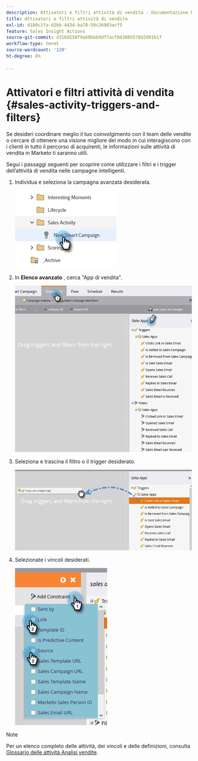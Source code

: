 ```yaml
---
description: Attivatori e filtri attività di vendita - Documentazione Marketo - Documentazione del prodotto
title: Attivatori e filtri attività di vendita
exl-id: d180c1fa-d2bb-443d-ba78-59c26083acf5
feature: Sales Insight Actions
source-git-commit: 431bd258f9a68bbb9df7acf043085578d3d91b1f
workflow-type: tm+mt
source-wordcount: '120'
ht-degree: 0%

---
```


# Attivatori e filtri attività di vendita {#sales-activity-triggers-and-filters}

Se desideri coordinare meglio il tuo coinvolgimento con il team delle vendite o cercare di ottenere una visione migliore del modo in cui interagiscono con i clienti in tutto il percorso di acquirenti, le informazioni sulle attività di vendita in Marketo ti saranno utili.

Segui i passaggi seguenti per scoprire come utilizzare i filtri e i trigger dell’attività di vendita nelle campagne intelligenti.

1. Individua e seleziona la campagna avanzata desiderata.

   ![](assets/sales-activity-triggers-and-filters-1.png)

1. In **Elenco avanzato** , cerca &quot;App di vendita&quot;.

   ![](assets/sales-activity-triggers-and-filters-2.png)

1. Seleziona e trascina il filtro o il trigger desiderato.

   ![](assets/sales-activity-triggers-and-filters-3.png)

1. Selezionate i vincoli desiderati.

   ![](assets/sales-activity-triggers-and-filters-4.png)

>[!NOTE]
>
>Per un elenco completo delle attività, dei vincoli e delle definizioni, consulta [Glossario delle attività Analisi vendite](/help/marketo/product-docs/marketo-sales-insight/actions/marketo/sales-insight-actions-activity-glossary.md).

